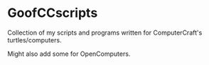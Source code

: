 # GoofCCscripts

Collection of my scripts and programs written for ComputerCraft's turtles/computers.

Might also add some for OpenComputers.